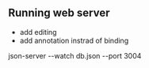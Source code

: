 ## Running web server

- add editing
- add annotation instrad of binding

json-server --watch db.json --port 3004